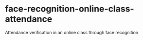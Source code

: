 # face-recognition-online-class-attendance
Attendance verification in an online class through face recognition

